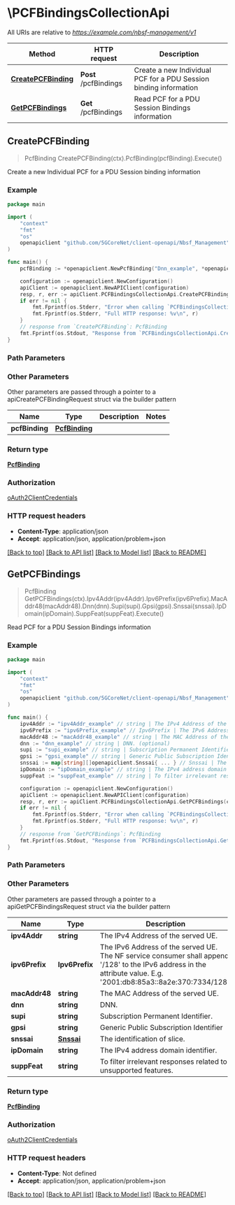 # \PCFBindingsCollectionApi

All URIs are relative to *https://example.com/nbsf-management/v1*

Method | HTTP request | Description
------------- | ------------- | -------------
[**CreatePCFBinding**](PCFBindingsCollectionApi.md#CreatePCFBinding) | **Post** /pcfBindings | Create a new Individual PCF for a PDU Session binding information
[**GetPCFBindings**](PCFBindingsCollectionApi.md#GetPCFBindings) | **Get** /pcfBindings | Read PCF for a PDU Session Bindings information



## CreatePCFBinding

> PcfBinding CreatePCFBinding(ctx).PcfBinding(pcfBinding).Execute()

Create a new Individual PCF for a PDU Session binding information

### Example

```go
package main

import (
    "context"
    "fmt"
    "os"
    openapiclient "github.com/5GCoreNet/client-openapi/Nbsf_Management"
)

func main() {
    pcfBinding := *openapiclient.NewPcfBinding("Dnn_example", *openapiclient.NewSnssai(int32(123))) // PcfBinding | 

    configuration := openapiclient.NewConfiguration()
    apiClient := openapiclient.NewAPIClient(configuration)
    resp, r, err := apiClient.PCFBindingsCollectionApi.CreatePCFBinding(context.Background()).PcfBinding(pcfBinding).Execute()
    if err != nil {
        fmt.Fprintf(os.Stderr, "Error when calling `PCFBindingsCollectionApi.CreatePCFBinding``: %v\n", err)
        fmt.Fprintf(os.Stderr, "Full HTTP response: %v\n", r)
    }
    // response from `CreatePCFBinding`: PcfBinding
    fmt.Fprintf(os.Stdout, "Response from `PCFBindingsCollectionApi.CreatePCFBinding`: %v\n", resp)
}
```

### Path Parameters



### Other Parameters

Other parameters are passed through a pointer to a apiCreatePCFBindingRequest struct via the builder pattern


Name | Type | Description  | Notes
------------- | ------------- | ------------- | -------------
 **pcfBinding** | [**PcfBinding**](PcfBinding.md) |  | 

### Return type

[**PcfBinding**](PcfBinding.md)

### Authorization

[oAuth2ClientCredentials](../README.md#oAuth2ClientCredentials)

### HTTP request headers

- **Content-Type**: application/json
- **Accept**: application/json, application/problem+json

[[Back to top]](#) [[Back to API list]](../README.md#documentation-for-api-endpoints)
[[Back to Model list]](../README.md#documentation-for-models)
[[Back to README]](../README.md)


## GetPCFBindings

> PcfBinding GetPCFBindings(ctx).Ipv4Addr(ipv4Addr).Ipv6Prefix(ipv6Prefix).MacAddr48(macAddr48).Dnn(dnn).Supi(supi).Gpsi(gpsi).Snssai(snssai).IpDomain(ipDomain).SuppFeat(suppFeat).Execute()

Read PCF for a PDU Session Bindings information

### Example

```go
package main

import (
    "context"
    "fmt"
    "os"
    openapiclient "github.com/5GCoreNet/client-openapi/Nbsf_Management"
)

func main() {
    ipv4Addr := "ipv4Addr_example" // string | The IPv4 Address of the served UE. (optional)
    ipv6Prefix := "ipv6Prefix_example" // Ipv6Prefix | The IPv6 Address of the served UE. The NF service consumer shall append '/128' to the  IPv6 address in the attribute value. E.g. '2001:db8:85a3::8a2e:370:7334/128'.  (optional)
    macAddr48 := "macAddr48_example" // string | The MAC Address of the served UE. (optional)
    dnn := "dnn_example" // string | DNN. (optional)
    supi := "supi_example" // string | Subscription Permanent Identifier. (optional)
    gpsi := "gpsi_example" // string | Generic Public Subscription Identifier (optional)
    snssai := map[string][]openapiclient.Snssai{ ... } // Snssai | The identification of slice. (optional)
    ipDomain := "ipDomain_example" // string | The IPv4 address domain identifier. (optional)
    suppFeat := "suppFeat_example" // string | To filter irrelevant responses related to unsupported features. (optional)

    configuration := openapiclient.NewConfiguration()
    apiClient := openapiclient.NewAPIClient(configuration)
    resp, r, err := apiClient.PCFBindingsCollectionApi.GetPCFBindings(context.Background()).Ipv4Addr(ipv4Addr).Ipv6Prefix(ipv6Prefix).MacAddr48(macAddr48).Dnn(dnn).Supi(supi).Gpsi(gpsi).Snssai(snssai).IpDomain(ipDomain).SuppFeat(suppFeat).Execute()
    if err != nil {
        fmt.Fprintf(os.Stderr, "Error when calling `PCFBindingsCollectionApi.GetPCFBindings``: %v\n", err)
        fmt.Fprintf(os.Stderr, "Full HTTP response: %v\n", r)
    }
    // response from `GetPCFBindings`: PcfBinding
    fmt.Fprintf(os.Stdout, "Response from `PCFBindingsCollectionApi.GetPCFBindings`: %v\n", resp)
}
```

### Path Parameters



### Other Parameters

Other parameters are passed through a pointer to a apiGetPCFBindingsRequest struct via the builder pattern


Name | Type | Description  | Notes
------------- | ------------- | ------------- | -------------
 **ipv4Addr** | **string** | The IPv4 Address of the served UE. | 
 **ipv6Prefix** | **Ipv6Prefix** | The IPv6 Address of the served UE. The NF service consumer shall append &#39;/128&#39; to the  IPv6 address in the attribute value. E.g. &#39;2001:db8:85a3::8a2e:370:7334/128&#39;.  | 
 **macAddr48** | **string** | The MAC Address of the served UE. | 
 **dnn** | **string** | DNN. | 
 **supi** | **string** | Subscription Permanent Identifier. | 
 **gpsi** | **string** | Generic Public Subscription Identifier | 
 **snssai** | [**Snssai**](Snssai.md) | The identification of slice. | 
 **ipDomain** | **string** | The IPv4 address domain identifier. | 
 **suppFeat** | **string** | To filter irrelevant responses related to unsupported features. | 

### Return type

[**PcfBinding**](PcfBinding.md)

### Authorization

[oAuth2ClientCredentials](../README.md#oAuth2ClientCredentials)

### HTTP request headers

- **Content-Type**: Not defined
- **Accept**: application/json, application/problem+json

[[Back to top]](#) [[Back to API list]](../README.md#documentation-for-api-endpoints)
[[Back to Model list]](../README.md#documentation-for-models)
[[Back to README]](../README.md)

